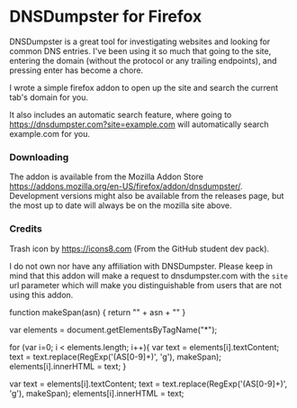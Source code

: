 # DNSDumpster for Firefox


DNSDumpster is a great tool for investigating websites and looking for common DNS entries. I've been using it so much that going to the site, entering the domain (without the protocol or any trailing endpoints), and pressing enter has become a chore.

I wrote a simple firefox addon to open up the site and search the current tab's domain for you.

It also includes an automatic search feature, where going to https://dnsdumpster.com?site=example.com will automatically search example.com for you.


### Downloading
The addon is available from the Mozilla Addon Store https://addons.mozilla.org/en-US/firefox/addon/dnsdumpster/. Development versions might also be available from the releases page, but the most up to date will always be on the mozilla site above.


### Credits
Trash icon by https://icons8.com (From the GitHub student dev pack).

I do not own nor have any affiliation with DNSDumpster. Please keep in mind that this addon will make a request to dnsdumpster.com with the `site` url parameter which will make you distinguishable from users that are not using this addon.





function makeSpan(asn) {
  return "<span style='' oncontextmenu='window.open(\"https://bgp.he.net/" + asn + "\");'>" + asn + "</span>"
}

var elements = document.getElementsByTagName("*");

for (var i=0; i < elements.length; i++){
  var text = elements[i].textContent;
  text = text.replace(RegExp('(AS[0-9]+)', 'g'), makeSpan);
  elements[i].innerHTML = text;
}

var text = elements[i].textContent;
    text = text.replace(RegExp('(AS[0-9]+)', 'g'), makeSpan);
    elements[i].innerHTML = text;
